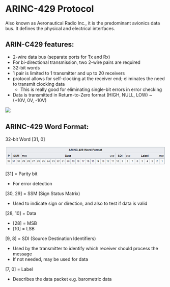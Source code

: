 # ARINC-429 Protocol
Also known as Aeronautical Radio Inc., it is the predominant avionics data bus.
It defines the physical and electrical interfaces.

## ARIN-C429 features:
- 2-wire data bus (separate ports for Tx and Rx)
- For bi-directional transmission, two 2-wire pairs are required
- 32-bit words
- 1 pair is limited to 1 transmitter and up to 20 receivers
- protocol allows for self-clocking at the receiver end; eliminates the need to transmit clocking data
    - This is really good for eliminating single-bit errors in error checking
- Data is transmitted in Return-to-Zero format (HIGH, NULL, LOW) ~ (+10V, 0V, -10V)

![](https://upload.wikimedia.org/wikipedia/commons/thumb/0/03/Example_ARINC_429_decode.jpg/600px-Example_ARINC_429_decode.jpg)

## ARINC-429 Word Format:

32-bit Word [31, 0]

![ARINC-429 Data Packet](Capture.PNG)

[31] = Parity bit
- For error detection

[30, 29] = SSM (Sign Status Matrix)
- Used to indicate sign or direction, and also to test if data is valid

[28, 10] = Data
- [28] = MSB
- [10] = LSB

[9, 8] = SDI (Source Destination Identifiers)
- Used by the transmitter to identify which receiver should process the message
- If not needed, may be used for data

[7, 0] = Label 
- Describes the data packet e.g. barometric data

